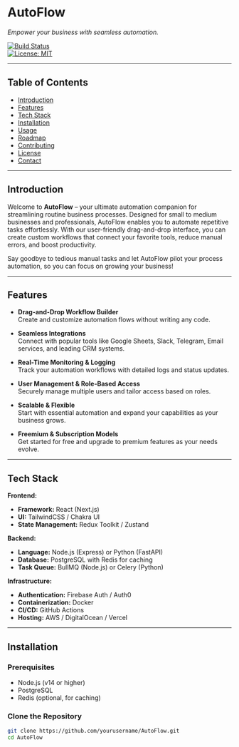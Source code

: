 # AutoFlow

*Empower your business with seamless automation.*

[![Build Status](https://img.shields.io/badge/build-passing-brightgreen)](https://github.com/yourusername/AutoFlow)  
[![License: MIT](https://img.shields.io/badge/License-MIT-blue.svg)](LICENSE)

---

## Table of Contents

- [Introduction](#introduction)
- [Features](#features)
- [Tech Stack](#tech-stack)
- [Installation](#installation)
- [Usage](#usage)
- [Roadmap](#roadmap)
- [Contributing](#contributing)
- [License](#license)
- [Contact](#contact)

---

## Introduction

Welcome to **AutoFlow** – your ultimate automation companion for streamlining routine business processes. Designed for small to medium businesses and professionals, AutoFlow enables you to automate repetitive tasks effortlessly. With our user-friendly drag-and-drop interface, you can create custom workflows that connect your favorite tools, reduce manual errors, and boost productivity.

Say goodbye to tedious manual tasks and let AutoFlow pilot your process automation, so you can focus on growing your business!

---

## Features

- **Drag-and-Drop Workflow Builder**  
  Create and customize automation flows without writing any code.

- **Seamless Integrations**  
  Connect with popular tools like Google Sheets, Slack, Telegram, Email services, and leading CRM systems.

- **Real-Time Monitoring & Logging**  
  Track your automation workflows with detailed logs and status updates.

- **User Management & Role-Based Access**  
  Securely manage multiple users and tailor access based on roles.

- **Scalable & Flexible**  
  Start with essential automation and expand your capabilities as your business grows.

- **Freemium & Subscription Models**  
  Get started for free and upgrade to premium features as your needs evolve.

---

## Tech Stack

**Frontend:**  
- **Framework:** React (Next.js)  
- **UI:** TailwindCSS / Chakra UI  
- **State Management:** Redux Toolkit / Zustand

**Backend:**  
- **Language:** Node.js (Express) or Python (FastAPI)  
- **Database:** PostgreSQL with Redis for caching  
- **Task Queue:** BullMQ (Node.js) or Celery (Python)

**Infrastructure:**  
- **Authentication:** Firebase Auth / Auth0  
- **Containerization:** Docker  
- **CI/CD:** GitHub Actions  
- **Hosting:** AWS / DigitalOcean / Vercel

---

## Installation

### Prerequisites

- Node.js (v14 or higher)
- PostgreSQL
- Redis (optional, for caching)

### Clone the Repository

```bash
git clone https://github.com/yourusername/AutoFlow.git
cd AutoFlow
